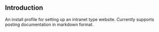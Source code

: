 ## Introduction

An install profile for setting up an intranet type website.
Currently supports posting documentation in markdown format.
